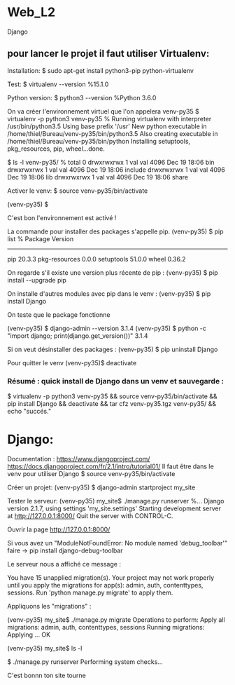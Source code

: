 # Web_L2
Django

## pour lancer le projet il faut utiliser Virtualenv:

Installation: $ sudo apt-get install python3-pip python-virtualenv

Test: $ virtualenv --version
%15.1.0

Python version: $ python3 --version
%Python 3.6.0

On va créer l'environnement virtuel que l'on appelera venv-py35
$ virtualenv -p python3 venv-py35
%   Running virtualenv with interpreter /usr/bin/python3.5
    Using base prefix '/usr'
    New python executable in /home/thiel/Bureau/venv-py35/bin/python3.5
    Also creating executable in /home/thiel/Bureau/venv-py35/bin/python
    Installing setuptools, pkg_resources, pip, wheel...done.

$ ls -l venv-py35/
% total 0
  drwxrwxrwx 1 val val 4096 Dec 19 18:06 bin
  drwxrwxrwx 1 val val 4096 Dec 19 18:06 include
  drwxrwxrwx 1 val val 4096 Dec 19 18:06 lib
  drwxrwxrwx 1 val val 4096 Dec 19 18:06 share
  
Activer le venv: 
$ source venv-py35/bin/activate
 
(venv-py35) $ 
 
C'est bon l'environnement est activé ! 

La commande pour installer des packages s'appelle pip.
(venv-py35) $ pip list
% Package       Version
------------- -------
pip           20.3.3
pkg-resources 0.0.0
setuptools    51.0.0
wheel         0.36.2

On regarde s'il existe une version plus récente de pip :
(venv-py35) $ pip install --upgrade pip


On installe d'autres modules avec pip dans le venv :
(venv-py35) $ pip install Django


On teste que le package fonctionne

(venv-py35) $ django-admin --version
  3.1.4
(venv-py35) $ python -c "import django; print(django.get_version())"
  3.1.4
  
Si on veut désinstaller des packages :
  (venv-py35) $ pip uninstall Django
  
Pour quitter le venv 
(venv-py35)$ deactivate


### Résumé : quick install de Django dans un venv et sauvegarde : 
   $ virtualenv -p python3 venv-py35 && source venv-py35/bin/activate &&
    pip install Django && deactivate && tar cfz venv-py35.tgz venv-py35/ &&
    echo "succés."


# Django: 
Documentation :
    https://www.djangoproject.com/
    https://docs.djangoproject.com/fr/2.1/intro/tutorial01/
Il faut être dans le venv pour utiliser Django 
  $ source venv-py35/bin/activate
  
Créer un projet:
 (venv-py35) $ django-admin startproject my_site
 
Tester le serveur: 
  (venv-py35) my_site$ ./manage.py runserver
    %...
    Django version 2.1.7, using settings 'my_site.settings'
    Starting development server at http://127.0.0.1:8000/
    Quit the server with CONTROL-C.
    
   Ouvrir la page http://127.0.0.1:8000/

Si vous avez un "ModuleNotFoundError: No module named 'debug_toolbar'" 
faire -> pip install django-debug-toolbar 


Le serveur nous a affiché ce message :

  You have 15 unapplied migration(s). Your project may not work properly until
  you apply the migrations for app(s): admin, auth, contenttypes, sessions.
  Run 'python manage.py migrate' to apply them.

Appliquons les "migrations" :

  (venv-py35) my_site$ ./manage.py migrate
  Operations to perform:
    Apply all migrations: admin, auth, contenttypes, sessions
  Running migrations:
    Applying ... OK

  (venv-py35) my_site$ ls -l

  $ ./manage.py runserver
  Performing system checks...
  
C'est bonnn ton site tourne 




